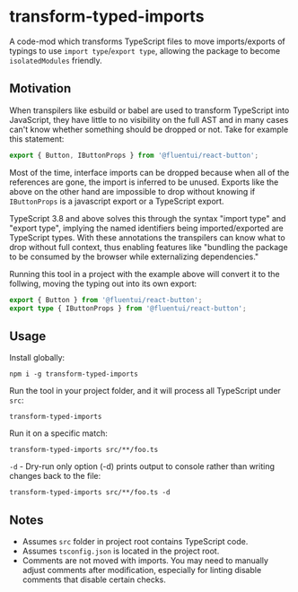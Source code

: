 # transform-typed-imports

A code-mod which transforms TypeScript files to move imports/exports of typings to use `import type`/`export type`, allowing the package to become `isolatedModules` friendly.

## Motivation

When transpilers like esbuild or babel are used to transform TypeScript into JavaScript, they have little to no visibility on the full AST and in many cases can't know whether something should be dropped or not. Take for example this statement:

```ts
export { Button, IButtonProps } from '@fluentui/react-button';
```

Most of the time, interface imports can be dropped because when all of the references are gone, the import is inferred to be unused. Exports like the above on the other hand are impossible to drop without knowing if `IButtonProps` is a javascript export or a TypeScript export.

TypeScript 3.8 and above solves this through the syntax "import type" and "export type", implying the named identifiers being imported/exported are TypeScript types. With these annotations the transpilers can know what to drop without full context, thus enabling features like "bundling the package to be consumed by the browser while externalizing dependencies."

Running this tool in a project with the example above will convert it to the follwing, moving the typing out into its own export:

```ts
export { Button } from '@fluentui/react-button';
export type { IButtonProps } from '@fluentui/react-button';
```

## Usage

Install globally:

```
npm i -g transform-typed-imports
```

Run the tool in your project folder, and it will process all TypeScript under `src`:

```
transform-typed-imports
```

Run it on a specific match:

```
transform-typed-imports src/**/foo.ts
```

`-d` - Dry-run only option (-d) prints output to console rather than writing changes back to the file:

```
transform-typed-imports src/**/foo.ts -d
```

## Notes

- Assumes `src` folder in project root contains TypeScript code.
- Assumes `tsconfig.json` is located in the project root.
- Comments are not moved with imports. You may need to manually adjust comments after modification, especially for linting disable comments that disable certain checks.
